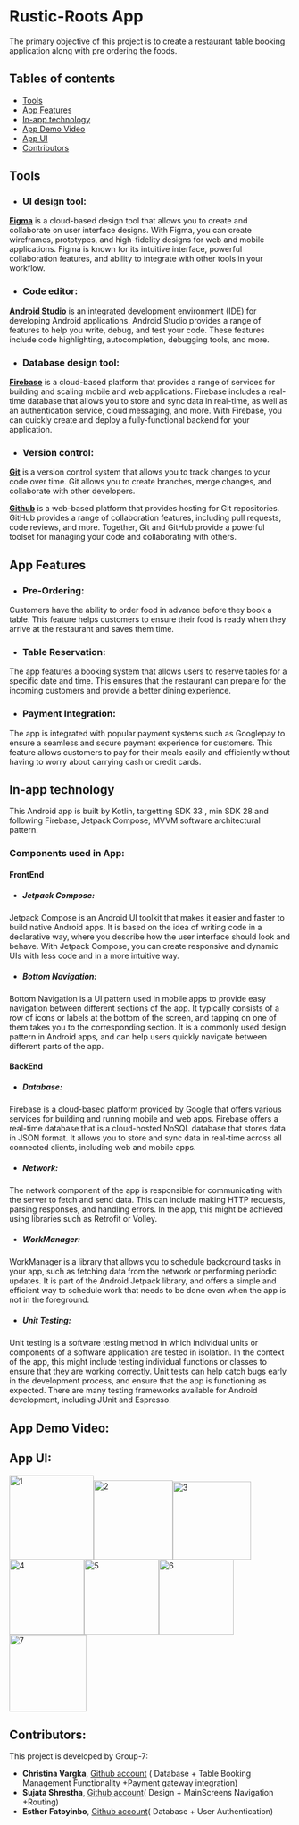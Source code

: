 # Rustic-Roots App
The primary objective of this project is to create a restaurant table booking application along with pre ordering the foods.

## Tables of contents
* [Tools](#tools)
* [App Features](#app-features)
* [In-app technology](#in-app-technology)
* [App Demo Video](#app-demo-video)
* [App UI](#app-ui)
* [Contributors](#contributors)

## Tools
- ### UI design tool: 
[**Figma**](https://www.figma.com/)  is a cloud-based design tool that allows you to create and collaborate on user interface designs. With Figma, you can create wireframes, prototypes, and high-fidelity designs for web and mobile applications. Figma is known for its intuitive interface, powerful collaboration features, and ability to integrate with other tools in your workflow.
- ### Code editor:
[**Android Studio**](https://developer.android.com/studio/) is an integrated development environment (IDE) for developing Android applications. Android Studio provides a range of features to help you write, debug, and test your code. These features include code highlighting, autocompletion, debugging tools, and more.
- ### Database design tool:
[**Firebase**](https://console.firebase.google.com/u/0/) is a cloud-based platform that provides a range of services for building and scaling mobile and web applications. Firebase includes a real-time database that allows you to store and sync data in real-time, as well as an authentication service, cloud messaging, and more. With Firebase, you can quickly create and deploy a fully-functional backend for your application.
- ### Version control:
[**Git**](https://git-scm.com/) is a version control system that allows you to track changes to your code over time. Git allows you to create branches, merge changes, and collaborate with other developers.

[**Github**](https://github.com/) is a web-based platform that provides hosting for Git repositories. GitHub provides a range of collaboration features, including pull requests, code reviews, and more. Together, Git and GitHub provide a powerful toolset for managing your code and collaborating with others.

## App Features
* ### Pre-Ordering:
Customers have the ability to order food in advance before they book a table. This feature helps customers to ensure their food is ready when they arrive at the restaurant and saves them time.

* ### Table Reservation:
The app features a booking system that allows users to reserve tables for a specific date and time. This ensures that the restaurant can prepare for the incoming customers and provide a better dining experience.

* ### Payment Integration:
The app is integrated with popular payment systems such as Googlepay to ensure a seamless and secure payment experience for customers. This feature allows customers to pay for their meals easily and efficiently without having to worry about carrying cash or credit cards.

## In-app technology
This Android app is built by Kotlin, targetting SDK 33 , min SDK 28 and following  Firebase, Jetpack Compose, MVVM software architectural pattern. 

### Components used in App: 
#### FrontEnd
* ##### Jetpack Compose:
Jetpack Compose is an Android UI toolkit that makes it easier and faster to build native Android apps. It is based on the idea of writing code in a declarative way, where you describe how the user interface should look and behave. With Jetpack Compose, you can create responsive and dynamic UIs with less code and in a more intuitive way.

* ##### Bottom Navigation:
Bottom Navigation is a UI pattern used in mobile apps to provide easy navigation between different sections of the app. It typically consists of a row of icons or labels at the bottom of the screen, and tapping on one of them takes you to the corresponding section. It is a commonly used design pattern in Android apps, and can help users quickly navigate between different parts of the app.

#### BackEnd
* ##### Database:
Firebase is a cloud-based platform provided by Google that offers various services for building and running mobile and web apps. Firebase offers a real-time database that is a cloud-hosted NoSQL database that stores data in JSON format. It allows you to store and sync data in real-time across all connected clients, including web and mobile apps.

* ##### Network:
The network component of the app is responsible for communicating with the server to fetch and send data. This can include making HTTP requests, parsing responses, and handling errors. In the app, this might be achieved using libraries such as Retrofit or Volley.

* ##### WorkManager:
WorkManager is a library that allows you to schedule background tasks in your app, such as fetching data from the network or performing periodic updates. It is part of the Android Jetpack library, and offers a simple and efficient way to schedule work that needs to be done even when the app is not in the foreground.

* ##### Unit Testing: 
Unit testing is a software testing method in which individual units or components of a software application are tested in isolation. In the context of the app, this might include testing individual functions or classes to ensure that they are working correctly. Unit tests can help catch bugs early in the development process, and ensure that the app is functioning as expected. There are many testing frameworks available for Android development, including JUnit and Espresso.


## App Demo Video: 

## App UI:
<img width="151" alt="1" src="https://user-images.githubusercontent.com/90723058/235725824-e508a6f7-6786-4cd6-82cc-b8a907540a79.png"><img width="142" alt="2" src="https://user-images.githubusercontent.com/90723058/235725853-238cb802-9eb8-4cbd-bd82-8d59875eba55.png"><img width="140" alt="3" src="https://user-images.githubusercontent.com/90723058/235725870-62a8dedf-65b4-4ab1-874c-96994a2c7b73.png"><img width="134" alt="4" src="https://user-images.githubusercontent.com/90723058/235725897-371ebdfe-85f0-483a-9d38-6b7485d55748.png"><img width="134" alt="5" src="https://user-images.githubusercontent.com/90723058/235725967-ef016adc-9f5b-4586-bdaa-ed3267f573fb.png"><img width="134" alt="6" src="https://user-images.githubusercontent.com/90723058/235779410-0d9db301-f3e6-4f7b-b834-d5b7f4fc66da.png"><img width="138" alt="7" src="https://user-images.githubusercontent.com/90723058/235725990-1f312a8a-f574-4719-b62f-f216966440f3.png">







## Contributors:
This project is developed by Group-7:
- **Christina Vargka**, [Github account](https://github.com/ChrisVar95) ( Database + Table Booking Management Functionality +Payment gateway integration)
- **Sujata Shrestha**, [Github account](https://github.com/sujata054)( Design + MainScreens Navigation +Routing)
- **Esther Fatoyinbo**, [Github account](https://github.com/bebesf)( Database + User Authentication)

